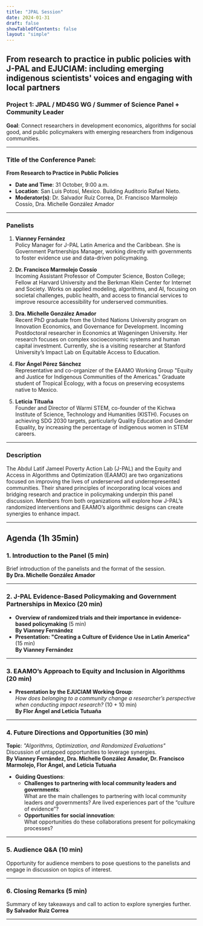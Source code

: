 ```yaml
---
title: "JPAL Session"
date: 2024-01-31
draft: false
showTableOfContents: false
layout: "simple"
---
```



## From research to practice in public policies with J-PAL and EJUCIAM: including emerging indigenous scientists' voices and engaging with local partners


### **Project 1**: JPAL / MD4SG WG / Summer of Science Panel + Community Leader  

**Goal**: Connect researchers in development economics, algorithms for social good, and public policymakers with emerging researchers from indigenous communities.

---

### **Title of the Conference Panel**:  
**From Research to Practice in Public Policies**

- **Date and Time**: 31 October, 9:00 a.m.  
- **Location**: San Luis Potosí, Mexico. Building Auditorio Rafael Nieto.  
- **Moderator(s)**: Dr. Salvador Ruíz Correa, Dr. Francisco Marmolejo Cossío, Dra. Michelle González Amador

---

### **Panelists**
1. **Vianney Fernández**  
   Policy Manager for J-PAL Latin America and the Caribbean. She is Government Partnerships Manager, working directly with governments to foster evidence use and data-driven policymaking.

2. **Dr. Francisco Marmolejo Cossío**  
   Incoming Assistant Professor of Computer Science, Boston College; Fellow at Harvard University and the Berkman Klein Center for Internet and Society. Works on applied modeling, algorithms, and AI, focusing on societal challenges, public health, and access to financial services to improve resource accessibility for underserved communities.

3. **Dra. Michelle González Amador**  
   Recent PhD graduate from the United Nations University program on Innovation Economics, and Governance for Development. Incoming Postdoctoral researcher in Economics at Wageningen University. Her research focuses on complex socioeconomic systems and human capital investment. Currently, she is a visiting researcher at Stanford University’s Impact Lab on Equitable Access to Education.

4. **Flor Ángel Pérez Sánchez**  
   Representative and co-organizer of the EAAMO Working Group "Equity and Justice for Indigenous Communities of the Americas." Graduate student of Tropical Ecology, with a focus on preserving ecosystems native to Mexico.

5. **Leticia Tituaña**  
   Founder and Director of Warmi STEM, co-founder of the Kichwa Institute of Science, Technology and Humanities (KISTH). Focuses on achieving SDG 2030 targets, particularly Quality Education and Gender Equality, by increasing the percentage of indigenous women in STEM careers.

---

### **Description**
The Abdul Latif Jameel Poverty Action Lab (J-PAL) and the Equity and Access in Algorithms and Optimization (EAAMO) are two organizations focused on improving the lives of underserved and underrepresented communities. Their shared principles of incorporating local voices and bridging research and practice in policymaking underpin this panel discussion. Members from both organizations will explore how J-PAL’s randomized interventions and EAAMO’s algorithmic designs can create synergies to enhance impact.

---

## **Agenda (1h 35min)**

### 1. **Introduction to the Panel** (5 min)  
Brief introduction of the panelists and the format of the session.  
**By Dra. Michelle González Amador**

---

### 2. **J-PAL Evidence-Based Policymaking and Government Partnerships in Mexico** (20 min)  
- **Overview of randomized trials and their importance in evidence-based policymaking** (5 min)  
  **By Vianney Fernández**  
- **Presentation: "Creating a Culture of Evidence Use in Latin America"** (15 min)  
  **By Vianney Fernández**

---

### 3. **EAAMO’s Approach to Equity and Inclusion in Algorithms** (20 min)  
- **Presentation by the EJUCIAM Working Group**:  
  *How does belonging to a community change a researcher’s perspective when conducting impact research?* (10 + 10 min)  
  **By Flor Ángel and Leticia Tutuaña**

---

### 4. **Future Directions and Opportunities** (30 min)  
**Topic**: *"Algorithms, Optimization, and Randomized Evaluations"*  
Discussion of untapped opportunities to leverage synergies.  
**By Vianney Fernández, Dra. Michelle González Amador, Dr. Francisco Marmolejo, Flor Ángel, and Leticia Tutuaña**

- **Guiding Questions**:
  - **Challenges to partnering with local community leaders and governments**:  
    What are the main challenges to partnering with local community leaders *and* governments? Are lived experiences part of the “culture of evidence”?
  - **Opportunities for social innovation**:  
    What opportunities do these collaborations present for policymaking processes?

---

### 5. **Audience Q&A** (10 min)  
Opportunity for audience members to pose questions to the panelists and engage in discussion on topics of interest.

---

### 6. **Closing Remarks** (5 min)  
Summary of key takeaways and call to action to explore synergies further.  
**By Salvador Ruíz Correa**

---